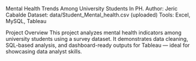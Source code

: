 Mental Health Trends Among University Students In PH.
Author: Jeric Cabalde
Dataset: data/Student_Mental_health.csv (uploaded)
Tools: Excel, MySQL, Tableau

Project Overview
This project analyzes mental health indicators among university students using a survey dataset. It demonstrates data cleaning, SQL-based analysis, and dashboard-ready outputs for Tableau — ideal for showcasing data analyst skills.
